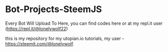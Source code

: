# Bot-Projects-SteemJS
Every Bot Will Upload To Here, you can find codes here or at my repl.it user (https://repl.it/@lonelywolf22)

this is my repository for my utopian.io tutorials, my user - https://steemit.com/@lonelywolf.
